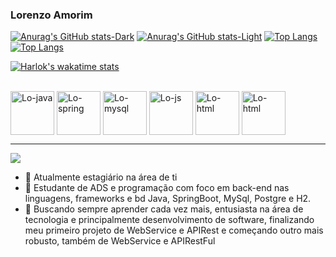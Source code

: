 <!--START_SECTION:waka-->
<!--END_SECTION:waka-->
### Lorenzo Amorim

[![Anurag's GitHub stats-Dark](https://github-readme-stats.vercel.app/api?username=LorenzoAmorim&rank_icon=github&count_private=true&show_icons=true&theme=dark#gh-dark-mode-only)](https://github.com/LorenzoAmorim/github-readme-stats#gh-dark-mode-only)
[![Anurag's GitHub stats-Light](https://github-readme-stats.vercel.app/api?username=LorenzoAmorim&show_icons=true&theme=default#gh-light-mode-only)](https://github.com/LorenzoAmorim/github-readme-stats#gh-light-mode-only) [![Top Langs](https://github-readme-stats.vercel.app/api/top-langs/?username=LorenzoAmorim&layout=donut&theme=dark#gh-dark-mode-only)](https://github.com/LorenzoAmorim/github-readme-stats#gh-dark-mode-only)
[![Top Langs](https://github-readme-stats.vercel.app/api/top-langs/?username=LorenzoAmorim&layout=donut&theme=default#gh-light-mode-only)](https://github.com/LorenzoAmorim/github-readme-stats#gh-light-mode-only)

[![Harlok's wakatime stats](https://github-readme-stats.vercel.app/api/wakatime?username=Macacudo&theme=dark)](https://github.com/LorenzoAmorim/github-readme-stats)



<div style="display: inline_block"><br>
<img align="center" alt="Lo-java" height="70" width="70" src="https://cdn.jsdelivr.net/gh/devicons/devicon/icons/java/java-original-wordmark.svg" />
<img align="center" alt="Lo-spring" height="70" width="70" src="https://cdn.jsdelivr.net/gh/devicons/devicon/icons/spring/spring-original-wordmark.svg" />
<img align="center" alt="Lo-mysql" height="70" width="70" src="https://cdn.jsdelivr.net/gh/devicons/devicon/icons/mysql/mysql-original-wordmark.svg" />
 <img align="center" alt="Lo-js" height="70" width="70" src="https://cdn.jsdelivr.net/gh/devicons/devicon/icons/javascript/javascript-plain.svg" />
<img align="center" alt="Lo-html" height="70" width="70" src="https://cdn.jsdelivr.net/gh/devicons/devicon/icons/html5/html5-original-wordmark.svg" />
<img align="center" alt="Lo-html" height="70" width="70"  src="https://cdn.jsdelivr.net/gh/devicons/devicon/icons/css3/css3-original-wordmark.svg" />
  <hr>
<a href="https://www.linkedin.com/in/lorenzoamorim/"><img src="https://img.shields.io/badge/LinkedIn-0077B5?style=for-the-badge&logo=linkedin&logoColor=white" target="_blank"></a>
</div>

<PARA ESCONDER ALGO NO STATUS>
 <![Anurag's GitHub stats](https://github-readme-stats.vercel.app/api?username=LorenzoAmorim&hide=contribs,prs)>
  

- 🔭 Atualmente estagiário na área de ti
- 🌱 Estudante de ADS e programação com foco em back-end nas linguagens, frameworks e bd Java, SpringBoot, MySql, Postgre e H2.
- 🤔 Buscando sempre aprender cada vez mais, entusiasta na área de tecnologia e principalmente desenvolvimento de software, finalizando meu primeiro projeto de WebService e APIRest e começando outro mais robusto, também de WebService e APIRestFul
